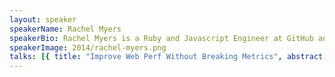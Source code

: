 ```yaml
---
layout: speaker
speakerName: Rachel Myers
speakerBio: Rachel Myers is a Ruby and Javascript Engineer at GitHub and an active member of the Ruby on Rails community. She’s a teacher and organizer for RailsBridge, where she leads programming workshops for women and minorities.</p><p>In her spare time, she loves making things with Lego, drinking Scotch, and buying hats!</p><p>Find her anywhere on the internet as @rachelmyers.
speakerImage: 2014/rachel-myers.png
talks: [{ title: "Improve Web Perf Without Breaking Metrics", abstract: "Using off-the-shelf tools to understand web performance worked really well for me for a while. But when I shipped a javascript-based experience for tablets, the off-the-shelf tools fell over, disastrously.</p><p>We've gradually stopped refreshing the page on every click, and we've become progressively blind about the performance of our websites. We ended up creating our own unelaborate way of getting metrics, hoping that soon the tools will notice that ajax and pjax and turbo links are real things.</p><p>This is the story of what went wrong, how we 'solved' it, and how it changed how I measure performance.</p><p></p><p>There will be science.", link: 'https://www.youtube.com/embed/QDGdSMMAX9c' }]
---
```

